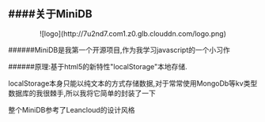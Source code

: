 ####关于MiniDB
----
<center>![logo](http://7u2nd7.com1.z0.glb.clouddn.com/logo.png)</center>

######MiniDB是我第一个开源项目,作为我学习javascript的一个小习作

######原理:基于html5的新特性"localStorage"本地存储.

localStorage本身只能以纯文本的方式存储数据,对于常常使用MongoDb等kv类型数据库的我很棘手,所以我将它简单的封装了一下

整个MiniDB参考了Leancloud的设计风格
